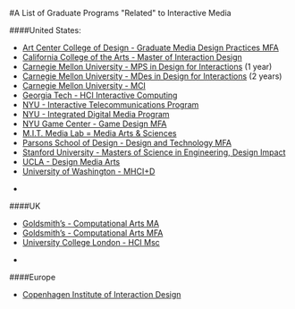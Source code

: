 #A List of Graduate Programs "Related" to Interactive Media

####United States:
* [Art Center College of Design - Graduate Media Design Practices MFA](http://mediadesignpractices.net/)  
* [California College of the Arts - Master of Interaction Design](https://www.cca.edu/academics/graduate/interaction-design)  
* [Carnegie Mellon University - MPS in Design for Interactions](http://design.cmu.edu/content/master-professional-studies) (1 year)
* [Carnegie Mellon University - MDes in Design for Interactions](http://design.cmu.edu/content/master-design) (2 years)    
* [Carnegie Mellon University - MCI](https://www.hcii.cmu.edu/academics/mhci)  
* [Georgia Tech - HCI Interactive Computing](http://mshci.gatech.edu/program/about)
* [NYU - Interactive Telecommunications Program](https://tisch.nyu.edu/itp)
* [NYU - Integrated Digital Media Program]([http://engineering.nyu.edu/academics/programs/integrated-digital-media-ms)
* [NYU Game Center - Game Design MFA](http://gamecenter.nyu.edu/academics/game-design-mfa/)
* [M.I.T. Media Lab = Media Arts & Sciences](https://www.media.mit.edu/graduate-program/about-media-arts-sciences/)
* [Parsons School of Design - Design and Technology MFA](http://www.newschool.edu/parsons/mfa-design-technology/)
* [Stanford University - Masters of Science in Engineering, Design Impact](http://designimpact.stanford.edu/)
* [UCLA - Design Media Arts](http://dma.ucla.edu/grad/program/) 
* [University of Washington - MHCI+D](https://mhcid.washington.edu/)

-

####UK
* [Goldsmith’s - Computational Arts MA](http://www.gold.ac.uk/pg/ma-computational-arts/)  
* [Goldsmith’s - Computational Arts MFA](http://www.gold.ac.uk/pg/mfa-computational-arts/)  
* [University College London - HCI Msc](https://www.ucl.ac.uk/prospective-students/graduate/taught/degrees/human-computer-interaction-msc)  

-

####Europe
* [Copenhagen Institute of Interaction Design](http://ciid.dk/)  